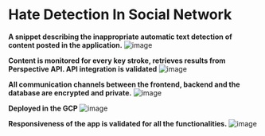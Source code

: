 # Hate Detection In Social Network
**A snippet describing the inappropriate automatic text detection of content posted in the application.**
![image](https://github.com/SriBaraniVasthan/HateDetectionInSocialNetwork/assets/63550126/f6da9d1f-3c3e-472f-9d58-baa5046ebf84)

**Content is monitored for every key stroke, retrieves results from Perspective API. API integration is validated**
![image](https://github.com/SriBaraniVasthan/HateDetectionInSocialNetwork/assets/63550126/6a550600-fce8-4284-adb3-1b55f0125e63)


**All communication channels between the frontend, backend and the database are encrypted and private.**
![image](https://github.com/SriBaraniVasthan/HateDetectionInSocialNetwork/assets/63550126/8ef217d2-0025-4da1-9183-836eaa90ab09)

**Deployed in the GCP**
![image](https://github.com/SriBaraniVasthan/HateDetectionInSocialNetwork/assets/63550126/6f67004c-5e6a-488a-bd7f-65eb6d990dd7)

**Responsiveness of the app is validated for all the functionalities.**
![image](https://github.com/SriBaraniVasthan/HateDetectionInSocialNetwork/assets/63550126/81fa6df7-f095-4348-9168-5196ecc9cad8)


